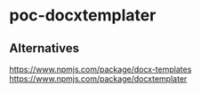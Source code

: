 # poc-docxtemplater

## Alternatives
https://www.npmjs.com/package/docx-templates
https://www.npmjs.com/package/docxtemplater
